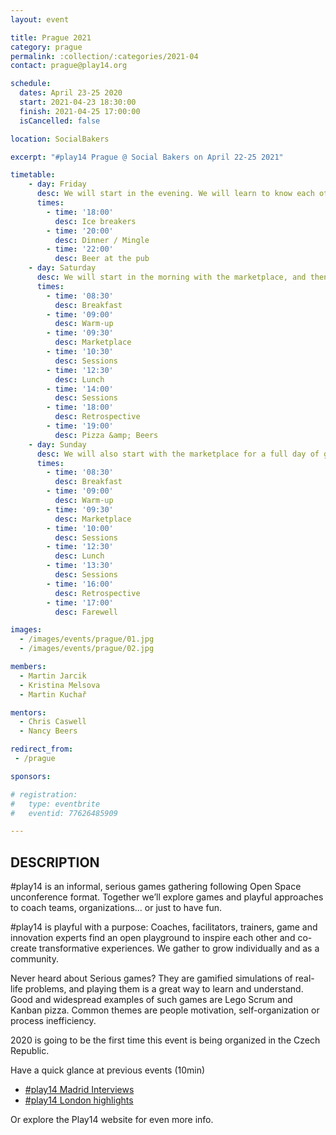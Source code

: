 ```yaml
---
layout: event

title: Prague 2021
category: prague
permalink: :collection/:categories/2021-04
contact: prague@play14.org

schedule:
  dates: April 23-25 2020
  start: 2021-04-23 18:30:00
  finish: 2021-04-25 17:00:00
  isCancelled: false

location: SocialBakers

excerpt: "#play14 Prague @ Social Bakers on April 22-25 2021"

timetable:
    - day: Friday
      desc: We will start in the evening. We will learn to know each other and share a nice dinner all together.
      times:
        - time: '18:00'
          desc: Ice breakers
        - time: '20:00'
          desc: Dinner / Mingle
        - time: '22:00'
          desc: Beer at the pub
    - day: Saturday
      desc: We will start in the morning with the marketplace, and then we will play games all day long.
      times:
        - time: '08:30'
          desc: Breakfast
        - time: '09:00'
          desc: Warm-up
        - time: '09:30'
          desc: Marketplace
        - time: '10:30'
          desc: Sessions
        - time: '12:30'
          desc: Lunch
        - time: '14:00'
          desc: Sessions
        - time: '18:00'
          desc: Retrospective
        - time: '19:00'
          desc: Pizza &amp; Beers
    - day: Sunday
      desc: We will also start with the marketplace for a full day of games. Whoever needs to catch a plane can leave earlier.
      times:
        - time: '08:30'
          desc: Breakfast
        - time: '09:00'
          desc: Warm-up
        - time: '09:30'
          desc: Marketplace
        - time: '10:00'
          desc: Sessions
        - time: '12:30'
          desc: Lunch
        - time: '13:30'
          desc: Sessions
        - time: '16:00'
          desc: Retrospective
        - time: '17:00'
          desc: Farewell

images:
  - /images/events/prague/01.jpg
  - /images/events/prague/02.jpg

members:
  - Martin Jarcik
  - Kristina Melsova
  - Martin Kuchař

mentors:
  - Chris Caswell
  - Nancy Beers

redirect_from:
 - /prague

sponsors:

# registration: 
#   type: eventbrite
#   eventid: 77626485909

---
```


## DESCRIPTION

#play14 is an informal, serious games gathering following Open Space unconference format.
Together we’ll explore games and playful approaches to coach teams, organizations... or just to have fun.


#play14 is playful with a purpose: Coaches, facilitators, trainers, game and innovation experts find an open playground to inspire each other and co-create transformative experiences. We gather to grow individually and as a community.


Never heard about Serious games? They are gamified simulations of real-life problems, and playing them is a great way to learn and understand. Good and widespread examples of such games are Lego Scrum and Kanban pizza. Common themes are people motivation, self-organization or process inefficiency.


2020 is going to be the first time this event is being organized in the Czech Republic.


Have a quick glance at previous events (10min)
* [#play14 Madrid Interviews](https://youtu.be/Pwhjr0Y82f4)
* [#play14 London highlights](https://youtu.be/86DrKsf6uvk)


Or explore the Play14 website for even more info.
